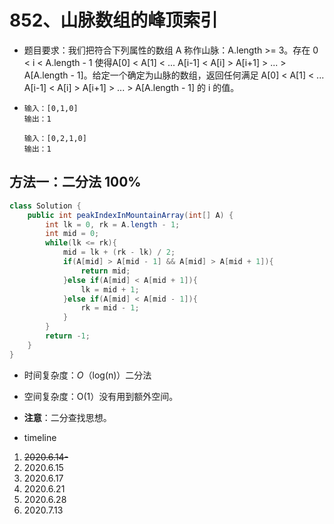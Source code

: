 # 852、山脉数组的峰顶索引

- 题目要求：我们把符合下列属性的数组 A 称作山脉：A.length >= 3。存在 0 < i < A.length - 1 使得A[0] < A[1] < ... A[i-1] < A[i] > A[i+1] > ... > A[A.length - 1]。给定一个确定为山脉的数组，返回任何满足 A[0] < A[1] < ... A[i-1] < A[i] > A[i+1] > ... > A[A.length - 1] 的 i 的值。

- ```
  输入：[0,1,0]
  输出：1
  
  输入：[0,2,1,0]
  输出：1
  ```

## 方法一：二分法  100%

```java
class Solution {
    public int peakIndexInMountainArray(int[] A) {
        int lk = 0, rk = A.length - 1;
        int mid = 0;
        while(lk <= rk){
            mid = lk + (rk - lk) / 2;
            if(A[mid] > A[mid - 1] && A[mid] > A[mid + 1]){
                return mid;
            }else if(A[mid] < A[mid + 1]){
                lk = mid + 1;
            }else if(A[mid] < A[mid - 1]){
                rk = mid - 1;
            }
        }
        return -1;
    }
}
```

- 时间复杂度：*O*（log(n)）二分法
- 空间复杂度：O(1）没有用到额外空间。
- **注意**：二分查找思想。



- timeline

1. ~~2020.6.14-~~
2. 2020.6.15
3. 2020.6.17
4. 2020.6.21
5. 2020.6.28
6. 2020.7.13